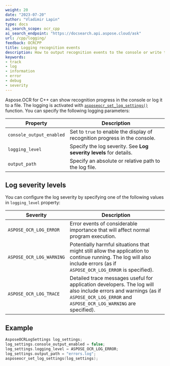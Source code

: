 ```yaml
---
weight: 20
date: "2023-07-20"
author: "Vladimir Lapin"
type: docs
ai_search_scope: ocr_cpp
ai_search_endpoint: "https://docsearch.api.aspose.cloud/ask"
url: /cpp/logging/
feedback: OCRCPP
title: Logging recognition events
description: How to output recognition events to the console or write them to a file.
keywords:
- track
- log
- information
- error
- debug
- severity
---
```


Aspose.OCR for C++ can show recognition progress in the console or log it to a file. The logging is activated with [`asposeocr_set_log_settings()`](https://reference.aspose.com/ocr/cpp/groupAspose#gad4bae7881db3432ae338c3cabadfbf77) function. You can specify the following logging parameters:

Property | Description
-------- | -----------
`console_output_enabled` | Set to `true` to enable the display of recognition progress in the console.
`logging_level` | Specify the log severity. See **Log severity levels** for details.
`output_path` | Specify an absolute or relative path to the log file.

## Log severity levels

You can configure the log severity by specifying one of the following values in `logging_level` property:

Severity | Description
-------- | -----------
`ASPOSE_OCR_LOG_ERROR` | Error events of considerable importance that will affect normal program execution.
`ASPOSE_OCR_LOG_WARNING` | Potentially harmful situations that might still allow the application to continue running. The log will also include errors (as if `ASPOSE_OCR_LOG_ERROR` is specified).
`ASPOSE_OCR_LOG_TRACE` | Detailed trace messages useful for application developers.  The log will also include errors and warnings (as if `ASPOSE_OCR_LOG_ERROR` and `ASPOSE_OCR_LOG_WARNING` are specified).

## Example

```cpp
AsposeOCRLogSettings log_settings;
log_settings.console_output_enabled = false;
log_settings.logging_level = ASPOSE_OCR_LOG_ERROR;
log_settings.output_path = "errors.log";
asposeocr_set_log_settings(log_settings);
```
